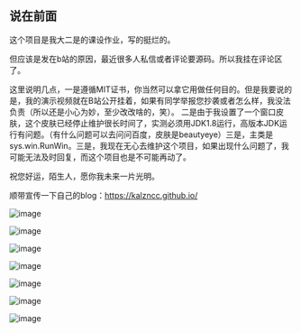 ## 说在前面
这个项目是我大二是的课设作业，写的挺烂的。

但应该是发在b站的原因，最近很多人私信或者评论要源码。所以我挂在评论区了。

这里说明几点，一是遵循MIT证书，你当然可以拿它用做任何目的。但是我要说的是，我的演示视频就在B站公开挂着，如果有同学举报您抄袭或者怎么样，我没法负责（所以还是小心为妙，至少改改啥的，笑）。
二是由于我设置了一个窗口皮肤，这个皮肤已经停止维护很长时间了，实测必须用JDK1.8运行，高版本JDK运行有问题。（有什么问题可以去问问百度，皮肤是beautyeye）三是，主类是sys.win.RunWin。三是，我现在无心去维护这个项目，如果出现什么问题了，我可能无法及时回复，而这个项目也是不可能再动了。

祝您好运，陌生人，愿你我未来一片光明。

顺带宣传一下自己的blog：https://kalzncc.github.io/




![image](https://user-images.githubusercontent.com/44296812/122388199-35407380-cfa2-11eb-8a57-41019d7fdb7c.png)

![image](https://user-images.githubusercontent.com/44296812/122388231-42f5f900-cfa2-11eb-99e9-5da65aeaec12.png)

![image](https://user-images.githubusercontent.com/44296812/122388246-46898000-cfa2-11eb-9009-4d5c49cc009d.png)

![image](https://user-images.githubusercontent.com/44296812/122388268-4d17f780-cfa2-11eb-8746-2fc27df0c685.png)

![image](https://user-images.githubusercontent.com/44296812/122388292-543f0580-cfa2-11eb-857e-21c602af6079.png)

![image](https://user-images.githubusercontent.com/44296812/122388465-7df82c80-cfa2-11eb-9277-a849cf3020e1.png)

![image](https://user-images.githubusercontent.com/44296812/122388513-86e8fe00-cfa2-11eb-954e-2af7999ab89e.png)
